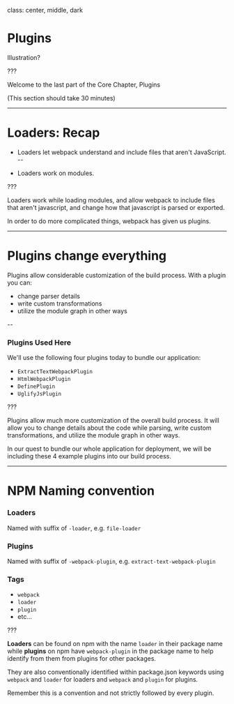 class: center, middle, dark

# Plugins
Illustration?

???

Welcome to the last part of the Core Chapter, Plugins

(This section should take 30 minutes)

---

# Loaders: Recap

* Loaders let webpack understand and include files that aren't JavaScript.
--

* Loaders work on modules.

???

Loaders work while loading modules, and allow webpack to include files that aren't javascript, and change how that javascript is parsed or exported.

In order to do more complicated things, webpack has given us plugins.

---

# Plugins change everything

Plugins allow considerable customization of the build process. With a plugin you can:

- change parser details
- write custom transformations
- utilize the module graph in other ways

--

### Plugins Used Here

We'll use the following four plugins today to bundle our application:

- `ExtractTextWebpackPlugin`
- `HtmlWebpackPlugin`
- `DefinePlugin`
- `UglifyJsPlugin`

???

Plugins allow much more customization of the overall build process.  It will allow you to change details about the code while parsing, write custom transformations, and utilize the module graph in other ways.

In our quest to bundle our whole application for deployment, we will be including these 4 example plugins into our build process.

---

# NPM Naming convention

### Loaders

Named with suffix of `-loader`, e.g. `file-loader`

### Plugins

Named with suffix of `-webpack-plugin`, e.g. `extract-text-webpack-plugin`

### Tags

* `webpack`
* `loader`
* `plugin`
* etc...

???

__Loaders__ can be found on npm with the name `loader` in their package name while __plugins__ on npm have `webpack-plugin` in the package name to help identify from them from plugins for other packages.

They are also conventionally identified within package.json keywords using `webpack` and `loader` for loaders and `webpack` and `plugin` for plugins.

Remember this is a convention and not strictly followed by every plugin.
